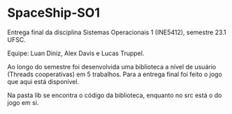# SpaceShip-SO1
Entrega final da disciplina Sistemas Operacionais 1 (INE5412), semestre 23.1 UFSC. 

Equipe: Luan Diniz, Alex Davis e Lucas Truppel.

Ao longo do semestre foi desenvolvida uma biblioteca a nível de usuário (Threads cooperativas) em 5 trabalhos. Para a entrega final foi feito o jogo que aqui está disponível.

Na pasta lib se encontra o código da biblioteca, enquanto no src está o do jogo em si.
